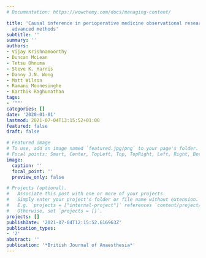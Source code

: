 ```yaml
---
# Documentation: https://wowchemy.com/docs/managing-content/

title: 'Causal inference in perioperative medicine observational research: part 2,
  advanced methods'
subtitle: ''
summary: ''
authors:
- Vijay Krishnamoorthy
- Duncan McLean
- Tetsu Ohnuma
- Steve K. Harris
- Danny J.N. Wong
- Matt Wilson
- Ramani Moonesinghe
- Karthik Raghunathan
tags:
- '""'
categories: []
date: '2020-01-01'
lastmod: 2021-07-04T13:15:52+01:00
featured: false
draft: false

# Featured image
# To use, add an image named `featured.jpg/png` to your page's folder.
# Focal points: Smart, Center, TopLeft, Top, TopRight, Left, Right, BottomLeft, Bottom, BottomRight.
image:
  caption: ''
  focal_point: ''
  preview_only: false

# Projects (optional).
#   Associate this post with one or more of your projects.
#   Simply enter your project's folder or file name without extension.
#   E.g. `projects = ["internal-project"]` references `content/project/deep-learning/index.md`.
#   Otherwise, set `projects = []`.
projects: []
publishDate: '2021-07-04T12:15:52.616963Z'
publication_types:
- '2'
abstract: ''
publication: '*British Journal of Anaesthesia*'
---
```

